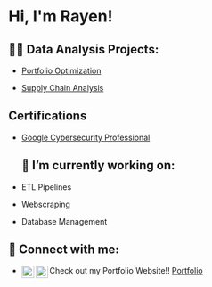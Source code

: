 <h1>Hi, I'm Rayen!</h1>

<h2>👨‍💻 Data Analysis Projects:</h2>

- [Portfolio Optimization](https://github.com/rMs1313/portfolio-optimization)
  
- [Supply Chain Analysis](https://github.com/rMs1313/SupplychainAnalysis)


<h2>Certifications</h2>

- [Google Cybersecurity Professional](URL)

  <h2> 🔭 I’m currently working on: </h2>

- ETL Pipelines
- Webscraping
- Database Management

<h2> 🤳 Connect with me:</h2>

- Check out my Portfolio Website!! [Portfolio](https://rayen1313rms.wixsite.com/data-portfol)
[<img align="left" alt="LinkedIn" width="22px" src="https://cdn.jsdelivr.net/npm/simple-icons@v3/icons/linkedin.svg" style="color: #0A66C2;" />][linkedin]
[<img align="left" alt="Instagram" width="22px" src="https://www.svgrepo.com/show/494344/instagram.svg" style="color: #E4405F;" />][instagram]


[instagram]: https://www.instagram.com/_.ra.y.en._/
[linkedin]: https://linkedin.com/in/rayen-m-sulphi-944b62275


  

  

<!--
**joshmadakor1/joshmadakor1** is a ✨ _special_ ✨ repository because its `README.md` (this file) appears on your GitHub profile.

Here are some ideas to get you started:

- 🔭 I’m currently working on ...
- 🌱 I’m currently learning ...
- 👯 I’m looking to collaborate on ...
- 🤔 I’m looking for help with ...
- 💬 Ask me about ...
- 📫 How to reach me: ...
- 😄 Pronouns: ...
- ⚡ Fun fact: ...
-->
